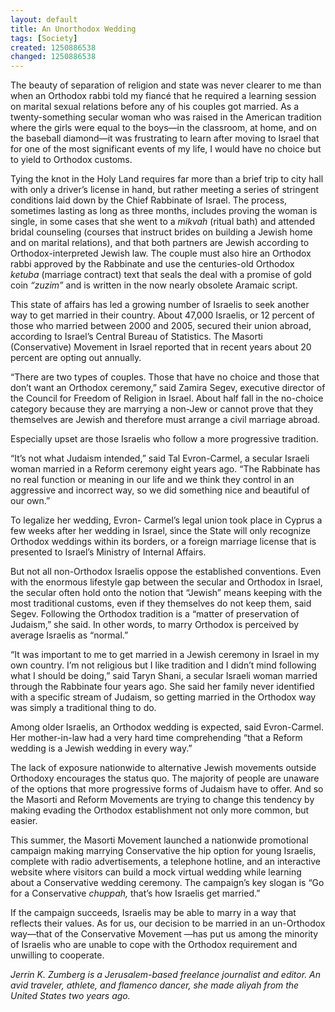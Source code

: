 ```yaml
---
layout: default
title: An Unorthodox Wedding
tags: [Society]
created: 1250886538
changed: 1250886538
---
```

<p>The beauty of separation of religion and state was never clearer to me than when an Orthodox rabbi told my fianc&eacute; that he required a learning session on marital sexual relations before any of his couples got married. As a twenty-something secular woman who was raised in the American tradition where the girls were equal to the boys&mdash;in the classroom, at home, and on the baseball diamond&mdash;it was frustrating to learn after moving to Israel that for one of the most significant events of my life, I would have no choice but to yield to Orthodox customs.</p>
<p>Tying the knot in the Holy Land requires far more than a brief trip to city hall with only a driver&rsquo;s license in hand, but rather meeting a series of stringent conditions laid down by the Chief Rabbinate of Israel. The process, sometimes lasting as long as three months, includes proving the woman is single, in some cases that she went to a <em>mikvah</em> (ritual bath) and attended bridal counseling (courses that instruct brides on building a Jewish home and on marital relations), and that both partners are Jewish according to Orthodox-interpreted Jewish law. The couple must also hire an Orthodox rabbi approved by the Rabbinate and use the centuries-old Orthodox <em>ketuba</em> (marriage contract) text that seals the deal with a promise of gold coin <em>&ldquo;zuzim&rdquo;</em> and is written in the now nearly obsolete Aramaic script.</p>
<p>This state of affairs has led a growing number of Israelis to seek another way to get married in their country. About 47,000 Israelis, or 12 percent of those who married between 2000 and 2005, secured their union abroad, according to Israel&rsquo;s Central Bureau of Statistics. The Masorti (Conservative) Movement in Israel reported that in recent years about 20 percent are opting out annually.</p>
<p>&ldquo;There are two types of couples. Those that have no choice and those that don&rsquo;t want an Orthodox ceremony,&rdquo; said Zamira Segev, executive director of the Council for Freedom of Religion in Israel. About half fall in the no-choice category because they are marrying a non-Jew or cannot prove that they themselves are Jewish and therefore must arrange a civil marriage abroad.</p>
<p>Especially upset are those Israelis who follow a more progressive tradition.</p>
<p>&ldquo;It&rsquo;s not what Judaism intended,&rdquo; said Tal Evron-Carmel, a secular Israeli woman married in a Reform ceremony eight years ago. &ldquo;The Rabbinate has no real function or meaning in our life and we think they control in an aggressive and incorrect way, so we did something nice and beautiful of our own.&rdquo;</p>
<p>To legalize her wedding, Evron- Carmel&rsquo;s legal union took place in Cyprus a few weeks after her wedding in Israel, since the State will only recognize Orthodox weddings within its borders, or a foreign marriage license that is presented to Israel&rsquo;s Ministry of Internal Affairs.</p>
<p>But not all non-Orthodox Israelis oppose the established conventions. Even with the enormous lifestyle gap between the secular and Orthodox in Israel, the secular often hold onto the notion that &ldquo;Jewish&rdquo; means keeping with the most traditional customs, even if they themselves do not keep them, said Segev. Following the Orthodox tradition is a &ldquo;matter of preservation of Judaism,&rdquo; she said. In other words, to marry Orthodox is perceived by average Israelis as &ldquo;normal.&rdquo;</p>
<p>&ldquo;It was important to me to get married in a Jewish ceremony in Israel in my own country. I&rsquo;m not religious but I like tradition and I didn&rsquo;t mind following what I should be doing,&rdquo; said Taryn Shani, a secular Israeli woman married through the Rabbinate four years ago. She said her family never identified with a specific stream of Judaism, so getting married in the Orthodox way was simply a traditional thing to do.</p>
<p>Among older Israelis, an Orthodox wedding is expected, said Evron-Carmel. Her mother-in-law had a very hard time comprehending &ldquo;that a Reform wedding is a Jewish wedding in every way.&rdquo;</p>
<p>The lack of exposure nationwide to alternative Jewish movements outside Orthodoxy encourages the status quo. The majority of people are unaware of the options that more progressive forms of Judaism have to offer. And so the Masorti and Reform Movements are trying to change this tendency by making evading the Orthodox establishment not only more common, but easier.</p>
<p>This summer, the Masorti Movement launched a nationwide promotional campaign making marrying Conservative the hip option for young Israelis, complete with radio advertisements, a telephone hotline, and an interactive website where visitors can build a mock virtual wedding while learning about a Conservative wedding ceremony. The campaign&rsquo;s key slogan is &ldquo;Go for a Conservative <em>chuppah,</em> that&rsquo;s how Israelis get married.&rdquo;</p>
<p>If the campaign succeeds, Israelis may be able to marry in a way that reflects their values. As for us, our decision to be married in an un-Orthodox way&mdash;that of the Conservative Movement &mdash;has put us among the minority of Israelis who are unable to cope with the Orthodox requirement and unwilling to cooperate.</p>
<p><em>Jerrin K. Zumberg is a Jerusalem-based freelance journalist and editor. An avid traveler, athlete, and flamenco dancer, she made aliyah from the United States two years ago.</em></p>